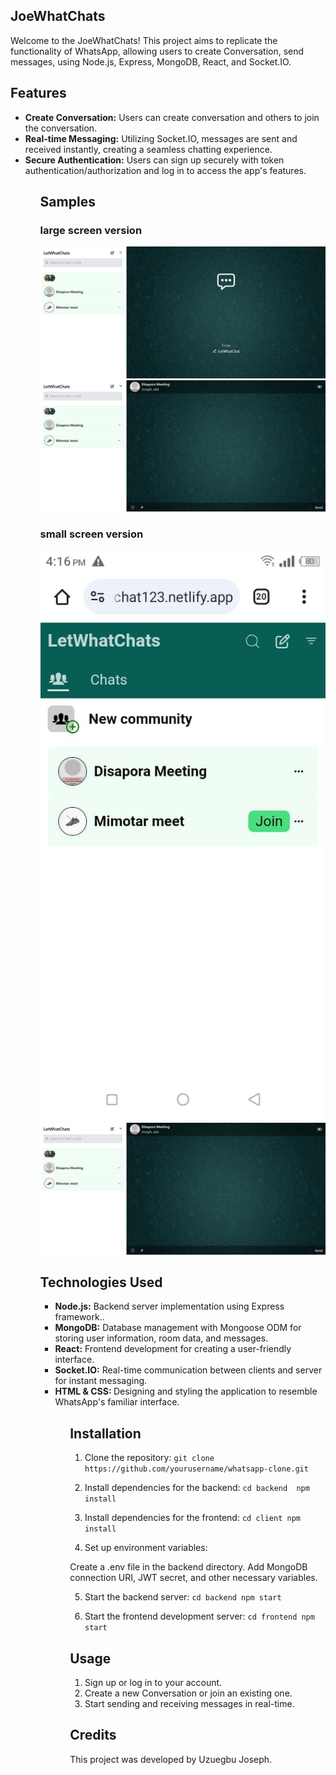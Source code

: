 ## JoeWhatChats

Welcome to the JoeWhatChats! This project aims to replicate the functionality of WhatsApp, allowing users to create Conversation, send messages, using Node.js, Express, MongoDB, React, and Socket.IO.

## Features

<ul>
<li>
<b>Create Conversation:</b> Users can create conversation and  others to join the conversation.
</li>
<li>
<b>Real-time Messaging:</b> Utilizing Socket.IO, messages are sent and received instantly, creating a seamless chatting experience.
</li>

<li>
<b>Secure Authentication:</b> Users can sign up securely with token authentication/authorization and log in to access the app's features.
</li>

<!-- <li>
<b>Video Call (Upcoming):</b> Soon, users will be able to initiate video calls within chat rooms for face-to-face communication.
</li> -->
<ul>

## Samples

### large screen version

<img src="/public/imgs/letWhatChat1.png" loading="lazy" alt="large screen sample" />
<img src="/public/imgs/letWhatChat2.png" loading="lazy" alt="large screen sample" />

### small screen version

<img src="/public/imgs/WhatsAppImage.jpg" loading="lazy" alt="large screen sample" />
<img src="/public/imgs/letWhatChat2.png" loading="lazy" alt="large screen sample" />

## Technologies Used

<ul>
<li>
<b>Node.js:</b>  Backend server implementation using Express framework..
</li>
<li>
<b>MongoDB:</b>  Database management with Mongoose ODM for storing user information, room data, and messages.
</li>

<li>
<b>React:</b>  Frontend development for creating a user-friendly interface.
</li>

<li>
<b>Socket.IO:</b>  Real-time communication between clients and server for instant messaging.
</li>

<li>
<b>HTML & CSS: </b>   Designing and styling the application to resemble WhatsApp's familiar interface.
</li>
<ul>

## Installation

1. Clone the repository:
   `git clone https://github.com/yourusername/whatsapp-clone.git`

2. Install dependencies for the backend:
   `cd backend 
    npm install
`

3. Install dependencies for the frontend:
   `cd client
    npm install
`

4. Set up environment variables:

Create a .env file in the backend directory.
Add MongoDB connection URI, JWT secret, and other necessary variables.

5. Start the backend server:
   `cd backend
    npm start
`

6. Start the frontend development server:
   `cd frontend
    npm start
`

## Usage

<ol>
<li>Sign up or log in to your account.</li>
<li>Create a new Conversation or join an existing one.</li>
<li>Start sending and receiving messages in real-time.</li>
<!-- <li>Stay tuned for the upcoming video call feature!</li> -->
</ol>

## Credits

This project was developed by Uzuegbu Joseph.
